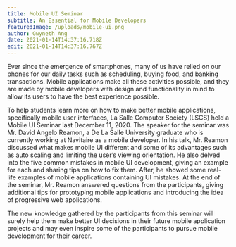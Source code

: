 ```yaml
---
title: Mobile UI Seminar
subtitle: An Essential for Mobile Developers
featuredImage: /uploads/mobile-ui.png
author: Gwyneth Ang
date: 2021-01-14T14:37:16.718Z
edit: 2021-01-14T14:37:16.767Z
---
```

Ever since the emergence of smartphones, many of us have relied on our phones for our daily tasks such as scheduling, buying food, and banking transactions. Mobile applications make all these activities possible, and they are made by mobile developers with design and functionality in mind to allow its users to have the best experience possible.

To help students learn more on how to make better mobile applications, specifically mobile user interfaces, La Salle Computer Society (LSCS) held a Mobile UI Seminar last December 11, 2020. The speaker for the seminar was Mr. David Angelo Reamon, a De La Salle University graduate who is currently working at Navitaire as a mobile developer. In his talk, Mr. Reamon discussed what makes mobile UI different and some of its advantages such as auto scaling and limiting the user’s viewing orientation. He also delved into the five common mistakes in mobile UI development, giving an example for each and sharing tips on how to fix them. After, he showed some real-life examples of mobile applications containing UI mistakes. At the end of the seminar, Mr. Reamon answered questions from the participants, giving additional tips for prototyping mobile applications and introducing the idea of progressive web applications.

The new knowledge gathered by the participants from this seminar will surely help them make better UI decisions in their future mobile application projects and may even inspire some of the participants to pursue mobile development for their career.
